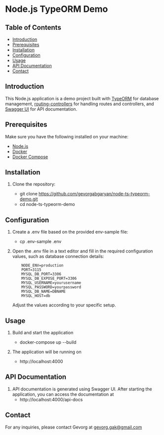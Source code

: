 # Node.js TypeORM Demo

## Table of Contents

- [Introduction](#introduction)
- [Prerequisites](#prerequisites)
- [Installation](#installation)
- [Configuration](#configuration)
- [Usage](#usage)
- [API Documentation](#api-documentation)
- [Contact](#contact)

## Introduction

This Node.js application is a demo project built with [TypeORM](https://typeorm.io/) for database management, [routing-controllers](https://github.com/typestack/routing-controllers) for handling routes and controllers, and [Swagger UI](https://swagger.io/tools/swagger-ui/) for API documentation.

## Prerequisites

Make sure you have the following installed on your machine:

- [Node.js](https://nodejs.org/)
- [Docker](https://www.docker.com/)
- [Docker Compose](https://docs.docker.com/compose/)

## Installation

1. Clone the repository:

    - git clone https://github.com/gevorgabgaryan/node-ts-typeorm-demo.git
    - cd node-ts-typeorm-demo

## Configuration

 1. Create a .env file based on the provided env-sample file:

    - cp .env-sample .env

 2. Open the .env file in a text editor and fill
    in the required configuration values,
    such as database connection details:
    ```
        NODE_ENV=production
        PORT=3115
        MYSQL_DB_PORT=3306
        MYSQL_DB_EXPOSE_PORT=3306
        MYSQL_USERNAME=yourusername
        MYSQL_PASSWORD=yourpassword
        MYSQL_DB_NAME=DBNAME
        MYSQL_HOST=db
    ```
    Adjust the values according to your specific setup.

## Usage
  1.  Build and start the application
      -  docker-compose up --build

  2. The application will be running on
      -  http://localhost:4000

## API Documentation


 1.  API documentation is generated using Swagger UI.
     After starting the application,
     you can access the documentation at
     - http://localhost:4000/api-docs

## Contact
   For any inquiries, please contact Gevorg
   at gevorg.gak@gmail.com